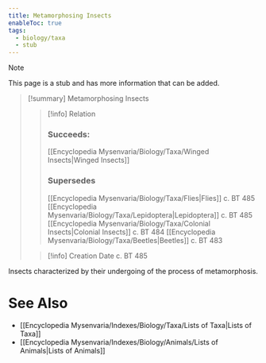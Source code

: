 ```yaml
---
title: Metamorphosing Insects
enableToc: true
tags:
  - biology/taxa
  - stub
---
```


> [!note]
> This page is a stub and has more information that can be added.

> [!summary] Metamorphosing Insects
> > [!info] Relation
> > ### Succeeds:
> > [[Encyclopedia Mysenvaria/Biology/Taxa/Winged Insects|Winged Insects]]
> > ### Supersedes 
> > [[Encyclopedia Mysenvaria/Biology/Taxa/Flies|Flies]] c. BT 485
> > [[Encyclopedia Mysenvaria/Biology/Taxa/Lepidoptera|Lepidoptera]] c. BT 485
> > [[Encyclopedia Mysenvaria/Biology/Taxa/Colonial Insects|Colonial Insects]] c. BT 484
> > [[Encyclopedia Mysenvaria/Biology/Taxa/Beetles|Beetles]] c. BT 483
>
> > [!info] Creation Date
> > c. BT 485

Insects characterized by their undergoing of the process of metamorphosis.

# See Also
- [[Encyclopedia Mysenvaria/Indexes/Biology/Taxa/Lists of Taxa|Lists of Taxa]]
- [[Encyclopedia Mysenvaria/Indexes/Biology/Animals/Lists of Animals|Lists of Animals]]
